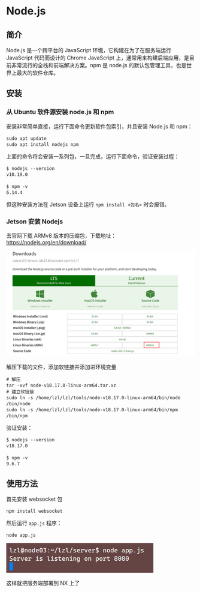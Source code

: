 # Node.js

## 简介

Node.js 是一个跨平台的 JavaScript 环境，它构建在为了在服务端运行 JavaScript 代码而设计的 Chrome JavaScript 上，通常用来构建后端应用，是目前非常流行的全栈和前端解决方案。npm 是 node.js 的默认包管理工具，也是世界上最大的软件仓库。

## 安装

### 从 Ubuntu 软件源安装 node.js 和 npm

安装非常简单直接，运行下面命令更新软件包索引，并且安装 Node.js 和 npm：

```
sudo apt update
sudo apt install nodejs npm
```

上面的命令将会安装一系列包，一旦完成，运行下面命令，验证安装过程：

```
$ nodejs --version
v10.19.0

$ npm -v
6.14.4
```

但这种安装方法在 Jetson 设备上运行 `npm install <包名>` 时会报错。

### Jetson 安装 Nodejs

去官网下载 ARMv8 版本的压缩包，下载地址：https://nodejs.org/en/download/

![](../../figs.assets/image-20230722101445259.png)

解压下载的文件，添加软链接并添加进环境变量

```
# 解压
tar -xvf node-v18.17.0-linux-arm64.tar.xz
# 建立软链接
sudo ln -s /home/lzl/lzl/tools/node-v18.17.0-linux-arm64/bin/node /bin/node
sudo ln -s /home/lzl/lzl/tools/node-v18.17.0-linux-arm64/bin/npm /bin/npm
```

验证安装：

```
$ nodejs --version
v18.17.0

$ npm -v
9.6.7
```

## 使用方法

首先安装 websocket 包

```
npm install websocket
```

然后运行 `app.js` 程序：

```
node app.js
```

![](../../figs.assets/image-20230722103346099.png)

这样就把服务端部署到 NX 上了